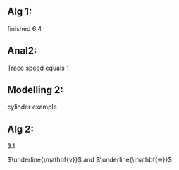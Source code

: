 ## Alg 1:
finished 6.4
## Anal2:
Trace speed equals 1

## Modelling 2:
cylinder example

## Alg 2:
3.1

$\underline{\mathbf{v}}$ and $\underline{\mathbf{w}}$

